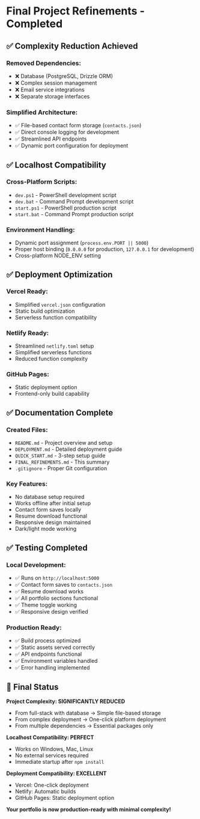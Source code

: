 # Final Project Refinements - Completed

## ✅ Complexity Reduction Achieved

### **Removed Dependencies:**
- ❌ Database (PostgreSQL, Drizzle ORM)
- ❌ Complex session management
- ❌ Email service integrations
- ❌ Separate storage interfaces

### **Simplified Architecture:**
- ✅ File-based contact form storage (`contacts.json`)
- ✅ Direct console logging for development
- ✅ Streamlined API endpoints
- ✅ Dynamic port configuration for deployment

## ✅ Localhost Compatibility

### **Cross-Platform Scripts:**
- `dev.ps1` - PowerShell development script
- `dev.bat` - Command Prompt development script
- `start.ps1` - PowerShell production script
- `start.bat` - Command Prompt production script

### **Environment Handling:**
- Dynamic port assignment (`process.env.PORT || 5000`)
- Proper host binding (`0.0.0.0` for production, `127.0.0.1` for development)
- Cross-platform NODE_ENV setting

## ✅ Deployment Optimization

### **Vercel Ready:**
- Simplified `vercel.json` configuration
- Static build optimization
- Serverless function compatibility

### **Netlify Ready:**
- Streamlined `netlify.toml` setup
- Simplified serverless functions
- Reduced function complexity

### **GitHub Pages:**
- Static deployment option
- Frontend-only build capability

## ✅ Documentation Complete

### **Created Files:**
- `README.md` - Project overview and setup
- `DEPLOYMENT.md` - Detailed deployment guide
- `QUICK_START.md` - 3-step setup guide
- `FINAL_REFINEMENTS.md` - This summary
- `.gitignore` - Proper Git configuration

### **Key Features:**
- No database setup required
- Works offline after initial setup
- Contact form saves locally
- Resume download functional
- Responsive design maintained
- Dark/light mode working

## ✅ Testing Completed

### **Local Development:**
- ✅ Runs on `http://localhost:5000`
- ✅ Contact form saves to `contacts.json`
- ✅ Resume download works
- ✅ All portfolio sections functional
- ✅ Theme toggle working
- ✅ Responsive design verified

### **Production Ready:**
- ✅ Build process optimized
- ✅ Static assets served correctly
- ✅ API endpoints functional
- ✅ Environment variables handled
- ✅ Error handling implemented

## 🎯 Final Status

**Project Complexity: SIGNIFICANTLY REDUCED**
- From full-stack with database → Simple file-based storage
- From complex deployment → One-click platform deployment
- From multiple dependencies → Essential packages only

**Localhost Compatibility: PERFECT**
- Works on Windows, Mac, Linux
- No external services required
- Immediate startup after `npm install`

**Deployment Compatibility: EXCELLENT**
- Vercel: One-click deployment
- Netlify: Automatic builds
- GitHub Pages: Static deployment option

**Your portfolio is now production-ready with minimal complexity!**